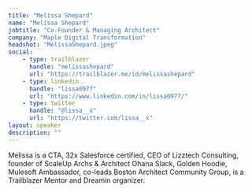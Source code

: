 ```yaml
---
title: "Melissa Shepard"
name: "Melissa Shepard"
jobtitle: "Co-Founder & Managing Architect"
company: "Maple Digital Transformation"
headshot: "MelissaShepard.jpeg"
social:
    - type: trailblazer
      handle: "melissashepard"
      url: "https://trailblazer.me/id/melissashepard"
    - type: linkedin
      handle: "lissa0977"
      url: "https://www.linkedin.com/in/lissa0977/"
    - type: twitter
      handle: "@lissa__x"
      url: "https://twitter.com/lissa__x"
layout: speaker
description: ""
---
```


Melissa is a CTA, 32x Salesforce certified, CEO of Lizztech Consulting, founder of ScaleUp Archs & Architect Ohana Slack, Golden Hoodie, Mulesoft Ambassador, co-leads Boston Architect Community Group, is a Trailblazer Mentor and Dreamin organizer.